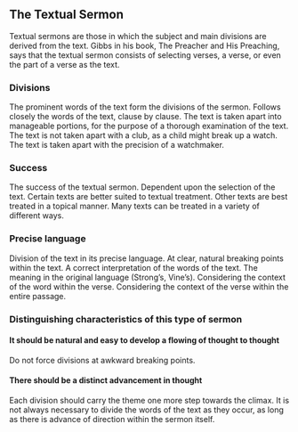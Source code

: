 ## The Textual Sermon

Textual sermons are those in which the subject and main divisions are derived from the text. Gibbs in his book, The Preacher and His Preaching, says that the textual sermon consists of selecting verses, a verse, or even the part of a verse as the text.

### Divisions

The prominent words of the text form the divisions of the sermon. Follows closely the words of the text, clause by clause. The text is taken apart into manageable portions, for the purpose of a thorough examination of the text. The text is not taken apart with a club, as a child might break up a watch. The text is taken apart with the precision of a watchmaker.

### Success

The success of the textual sermon. Dependent upon the selection of the text. Certain texts are better suited to textual treatment. Other texts are best treated in a topical manner. Many texts can be treated in a variety of different ways.

### Precise language

Division of the text in its precise language. At clear, natural breaking points within the text. A correct interpretation of the words of the text. The meaning in the original language (Strong’s, Vine’s). Considering the context of the word within the verse. Considering the context of the verse within the entire passage.

### Distinguishing characteristics of this type of sermon

#### It should be natural and easy to develop a flowing of thought to thought

Do not force divisions at awkward breaking points. 

#### There should be a distinct advancement in thought

Each division should carry the theme one more step towards the climax. It is not always necessary to divide the words of the text as they occur, as long as there is advance of direction within the sermon itself.

